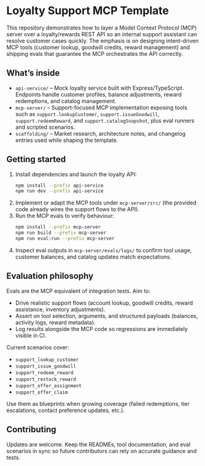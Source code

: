 # Loyalty Support MCP Template

This repository demonstrates how to layer a Model Context Protocol (MCP) server over a loyalty/rewards REST API so an internal support assistant can resolve customer cases quickly. The emphasis is on designing intent-driven MCP tools (customer lookup, goodwill credits, reward management) and shipping evals that guarantee the MCP orchestrates the API correctly.

## What’s inside
- `api-service/` – Mock loyalty service built with Express/TypeScript. Endpoints handle customer profiles, balance adjustments, reward redemptions, and catalog management.
- `mcp-server/` – Support-focused MCP implementation exposing tools such as `support.lookupCustomer`, `support.issueGoodwill`, `support.redeemReward`, and `support.catalogSnapshot`, plus eval runners and scripted scenarios.
- `scaffolding/` – Market research, architecture notes, and changelog entries used while shaping the template.

## Getting started
1. Install dependencies and launch the loyalty API:
   ```bash
   npm install --prefix api-service
   npm run dev --prefix api-service
   ```
2. Implement or adapt the MCP tools under `mcp-server/src/` (the provided code already wires the support flows to the API).
3. Run the MCP evals to verify behaviour:
   ```bash
   npm install --prefix mcp-server
   npm run build --prefix mcp-server
   npm run eval:run --prefix mcp-server
   ```
4. Inspect eval outputs in `mcp-server/evals/logs/` to confirm tool usage, customer balances, and catalog updates match expectations.

## Evaluation philosophy
Evals are the MCP equivalent of integration tests. Aim to:
- Drive realistic support flows (account lookup, goodwill credits, reward assistance, inventory adjustments).
- Assert on tool selection, arguments, and structured payloads (balances, activity logs, reward metadata).
- Log results alongside the MCP code so regressions are immediately visible in CI.

Current scenarios cover:
- `support_lookup_customer`
- `support_issue_goodwill`
- `support_redeem_reward`
- `support_restock_reward`
- `support_offer_assignment`
- `support_offer_claim`

Use them as blueprints when growing coverage (failed redemptions, tier escalations, contact preference updates, etc.).

## Contributing
Updates are welcome. Keep the READMEs, tool documentation, and eval scenarios in sync so future contributors can rely on accurate guidance and tests.
